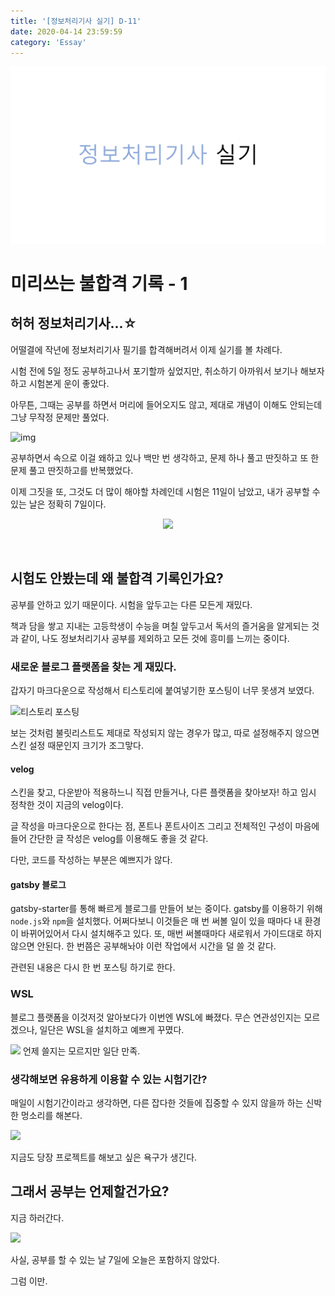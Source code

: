 ```yaml
---
title: '[정보처리기사 실기] D-11'
date: 2020-04-14 23:59:59
category: 'Essay'
---
```


![img](./images/Thumbnail.png)

# 미리쓰는 불합격 기록 - 1

## 허허 정보처리기사...☆

어떨결에 작년에 정보처리기사 필기를 합격해버려서 이제 실기를 볼 차례다.

시험 전에 5일 정도 공부하고나서 포기할까 싶었지만, 취소하기 아까워서 보기나 해보자 하고 시험본게 운이 좋았다.

아무튼, 그때는 공부를 하면서 머리에 들어오지도 않고, 제대로 개념이 이해도 안되는데 그냥 무작정 문제만 풀었다.

![img](https://jjalbot.com/media/2016/10/B1MRP8TUC/20160901_57c79af15166c.jpg)

공부하면서 속으로 이걸 왜하고 있나 백만 번 생각하고, 문제 하나 풀고 딴짓하고 또 한 문제 풀고 딴짓하고를 반복했었다.

이제 그짓을 또, 그것도 더 많이 해야할 차례인데 시험은 11일이 남았고, 내가 공부할 수 있는 날은 정확히 7일이다.

<p align="center"><img src="https://app.jjalbang.today/jjv1Nd.jpg"></p><br>

## 시험도 안봤는데 왜 불합격 기록인가요?

공부를 안하고 있기 때문이다.
시험을 앞두고는 다른 모든게 재밌다.

책과 담을 쌓고 지내는 고등학생이 수능을 며칠 앞두고서 독서의 즐거움을 알게되는 것과 같이, 나도 정보처리기사 공부를 제외하고 모든 것에 흥미를 느끼는 중이다.

### 새로운 블로그 플랫폼을 찾는 게 재밌다.

갑자기 마크다운으로 작성해서 티스토리에 붙여넣기한 포스팅이 너무 못생겨 보였다.

![티스토리 포스팅](https://images.velog.io/images/mulgyeol/post/292da8bb-3a8a-4470-81b6-5f5820618402/image.png)

보는 것처럼 불릿리스트도 제대로 작성되지 않는 경우가 많고, 따로 설정해주지 않으면 스킨 설정 때문인지 크기가 조그맣다.

#### velog

스킨을 찾고, 다운받아 적용하느니 직접 만들거나, 다른 플랫폼을 찾아보자! 하고 임시 정착한 것이 지금의 velog이다.

글 작성을 마크다운으로 한다는 점, 폰트나 폰트사이즈 그리고 전체적인 구성이 마음에 들어 간단한 글 작성은 velog를 이용해도 좋을 것 같다.

다만, 코드를 작성하는 부분은 예쁘지가 않다.

#### gatsby 블로그

gatsby-starter를 통해 빠르게 블로그를 만들어 보는 중이다.
gatsby를 이용하기 위해 `node.js`와 `npm`을 설치했다.
어쩌다보니 이것들은 매 번 써볼 일이 있을 때마다 내 환경이 바뀌어있어서 다시 설치해주고 있다.
또, 매번 써볼때마다 새로워서 가이드대로 하지 않으면 안된다.
한 번쯤은 공부해놔야 이런 작업에서 시간을 덜 쓸 것 같다.

관련된 내용은 다시 한 번 포스팅 하기로 한다.

### WSL

블로그 플랫폼을 이것저것 알아보다가 이번엔 WSL에 빠졌다.
무슨 연관성인지는 모르겠으나, 일단은 WSL을 설치하고 예쁘게 꾸몄다.

![](https://images.velog.io/images/mulgyeol/post/7e1166f4-0ad5-442a-a1a6-3f54957a7d75/image.png)
언제 쓸지는 모르지만 일단 만족.

### 생각해보면 유용하게 이용할 수 있는 시험기간?

매일이 시험기간이라고 생각하면, 다른 잡다한 것들에 집중할 수 있지 않을까 하는 신박한 멍소리를 해본다.

![](https://images.velog.io/images/mulgyeol/post/eb5e275c-13fb-42b8-8952-ff0687d458d9/image.png)

지금도 당장 프로젝트를 해보고 싶은 욕구가 생긴다.

## 그래서 공부는 언제할건가요?

지금 하러간다.

![](https://images.velog.io/images/mulgyeol/post/1739d673-ec5d-4779-8a86-39b631ea3247/image.png)

사실, 공부를 할 수 있는 날 7일에 오늘은 포함하지 않았다.

그럼 이만.
